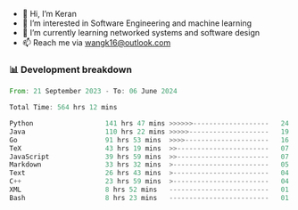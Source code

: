 - 👋 Hi, I’m Keran
- 👀 I’m interested in Software Engineering and machine learning
- 🌱 I’m currently learning networked systems and software design
- 📫 Reach me via wangk16@outlook.com


###  📊 Development breakdown
<!--START_SECTION:waka-->

```rust
From: 21 September 2023 - To: 06 June 2024

Total Time: 564 hrs 12 mins

Python                  141 hrs 47 mins >>>>>>-------------------   24.81 %
Java                    110 hrs 22 mins >>>>>--------------------   19.31 %
Go                      91 hrs 53 mins  >>>>---------------------   16.08 %
TeX                     43 hrs 19 mins  >>-----------------------   07.58 %
JavaScript              39 hrs 59 mins  >>-----------------------   07.00 %
Markdown                33 hrs 32 mins  >------------------------   05.87 %
Text                    26 hrs 43 mins  >------------------------   04.68 %
C++                     23 hrs 59 mins  >------------------------   04.20 %
XML                     8 hrs 52 mins   -------------------------   01.55 %
Bash                    8 hrs 23 mins   -------------------------   01.47 %
```

<!--END_SECTION:waka-->

<!---
keran-w/keran-w is a ✨ special ✨ repository because its `README.md` (this file) appears on your GitHub profile.
You can click the Preview link to take a look at your changes.
--->
